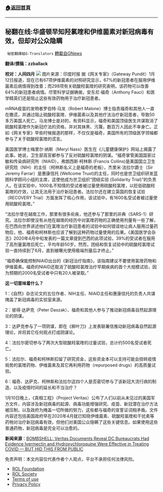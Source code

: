 ###  [:house:返回首頁](https://github.com/ourhimalayas/txt)
---


## 秘翻在线:华盛顿早知羟氯喹和伊维菌素对新冠病毒有效，但却对公众隐瞒
` 秘密翻譯組G-Translators` [轉載自GNews](https://gnews.org/zh-hans/1855414/)

**翻译/撰稿：zzballack**

**校对：人间四月**
![](https://assets.gnews.org/wp-content/uploads/2022/01/Screenshot-2022-01-13-212746.jpg)                            图片来源：印度时报
据《网关专家》（Gateway Pundit）1月12日报道，现在已有67项伊维菌素的对照研究显示，67%的新冠患者在服用伊维菌素后病情得到改善；而298项有关硫酸羟氯喹的研究表明，该药物可以改善64%的新冠患者病情。尽管科学证据确凿，安东尼·福奇（Anthony Fauci）和医学精英们还是阻止这些有效药物用于治疗新冠患者。

mRNA疫苗的发明者罗伯特·马龙（Robert Malone）博士指责福奇和其他人一直在撒谎，并通过阻止硫酸羟氯喹、伊维菌素以及其他疗法治疗新冠患者，导致50多万美国人死亡。马龙博士是对的，有资料显示，福奇和美国顶级医生共谋取消了硫酸羟氯喹作为新冠疗法的资格，并对其抹黑、污蔑，数百万人因此不幸身亡。正如《网关专家》早些时候报道的那样，不仅仅是福奇，美国所有的顶级医学领袖都参与了关于硫酸羟氯喹的谎言。

美国医学博士梅里尔·纳斯（Meryl Nass）医生在《儿童健康保护》网站上揭露了此事。她说，卫生部高官都参与了反对硫酸羟氯喹的阴谋。“福奇掌管美国国家过敏和传染病研究所（NIAID），弗朗西斯·柯林斯 (Francis Collins)是美国国立卫生研究院（NIH）的主任（柯林斯名义上是福奇的老板），杰里米·法拉尔爵士（Sir Jeremy Farrar）是惠康信托 (Wellcome Trust)的主任，同时也是世卫组织研发蓝图科学顾问小组的主席，这使他成为世卫组织“团结实验 (Solidarity Trial)”的负责人。在该实验中，1000名不知情的受试者被过量使用硫酸羟氯喹，以贬低硫酸羟氯喹的疗效，让其无法用于治疗新冠患者。法拉尔还在建立英国的恢复试验（RECOVERY Trial）方面发挥了核心作用，该试验中，有1600名受试者被过量使用硫酸羟氯喹。”

“法拉尔曾在越南工作，那里有很多疟疾，他还参与了那里的非典（SARS-1）研究。法拉尔即使没有从他在越南的经历中对氯喹药物的正确使用剂量有一些了解，在巴西向世界讲述他们在氯喹治疗新冠患者的试验中如何错误地让病人服用过量药物后，他、福奇和柯林斯也应该了解到这种药物过量使用的后果。《美国医学会杂志》2020年4月中旬发表的一篇文章提到巴西的此项试验，39%的受试者在服用了高剂量氯喹后死亡，平均年龄50岁。然而，团结和恢复试验中的硫酸羟氯喹试验一直持续到了6月，直到被曝光使用极端剂量后才终止。”

“福奇确保能控制NIAID出台的《新冠治疗指南》，该指南建议不要使用氯喹药物和伊维菌素。福奇的NIAID还取消了硫酸羟氯喹治疗早期疾病的首个大规模试验，因为预期的2000名受试者中只有20人被录取。”

**这一切意味着什么？**

1：《自然》杂志论文的五位作者、NIH主任、NIAID主任和惠康信托的负责人共谋掩盖了新冠病毒的实验室来源。

2：彼得·达萨克（Peter Daszak）、福奇和其他人参与了推动新冠病毒自然起源理论的阴谋。

3：达萨克参与了一项阴谋，即在《柳叶刀》上发表联署信推动新冠病毒自然起源理论，并将其它任何观点打成阴谋论。

4：法拉尔密切参与了两次大型硫酸羟氯喹的过量试验，总计约500名受试者死亡。

5：法拉尔、福奇和柯林斯扣留了研究资金，这些资金本可以支持可能会扭转疫情局势的氯喹药物、伊维菌素及其它再利用药物（repurposed drugs）的高质量试验。

6：福奇、达萨克、柯林斯和法拉尔这四个人是否密切参与了该新冠大流行病的制造、以及疫情时间的延长和不当治疗？

1月10日晚上，《真相工程》（Project Veritas）公布了人们以前从未见过的美国军方文件，内容涉及新冠病毒的起源、病毒功能增强研究、疫苗、新冠潜在治疗方法被压制，以及政府为掩盖一切所做的努力，这些都与福奇的宣誓证词相矛盾。文件内容还包括美国政府早在2020年4月就已知晓伊维菌素、硫酸羟氯喹和干扰素等药物对治疗新冠病毒有效，但他们对美国公众隐瞒了这些关键信息。如果使用这些普通药物，新冠病毒是完全可以治愈的。

**新闻来源**：[BOMBSHELL: Veritas Documents Reveal DC Bureaucrats Had Evidence Ivermectin and Hydroxychloroquine Were Effective in Treating COVID — BUT HID THIS FROM PUBLIC](https://www.thegatewaypundit.com/2022/01/bombshell-veritas-documents-reveal-dc-bureaucrats-evidence-ivermectin-hydroxychloroquine-effective-treating-covid-hid-public/)



 

免责声明：本文内容仅代表作者个人观点，平台不承担任何法律风险。

- [ROL Foundation](https://rolfoundation.org/)
- [ROL Society](https://rolsociety.org/)
- [Terms of use](https://gnews.org/terms-of-use-3/)
- [Privacy Policy](https://gnews.org/privacy-policy/)
